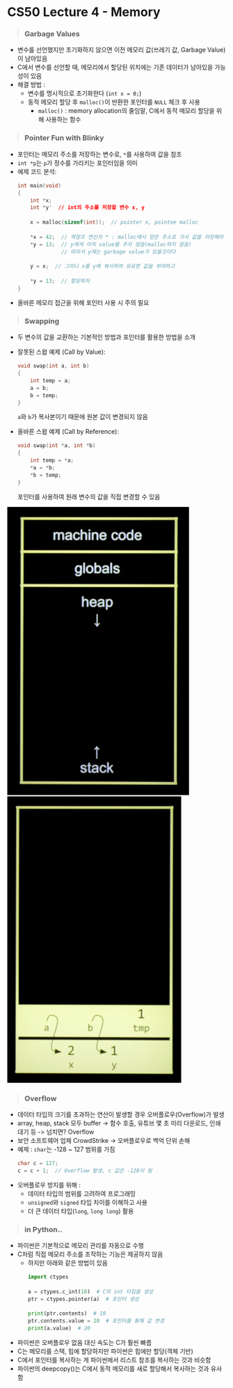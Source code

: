 # CS50 Lecture 4 - Memory

> ###  Garbage Values 

- 변수를 선언했지만 초기화하지 않으면 이전 메모리 값(쓰레기 값, Garbage Value)이 남아있음
- C에서 변수를 선언할 때, 메모리에서 할당된 위치에는 기존 데이터가 남아있을 가능성이 있음
- 해결 방법 :
  - 변수를 명시적으로 초기화한다 (`int x = 0;`)
  - 동적 메모리 할당 후 `malloc()`이 반환한 포인터를 `NULL` 체크 후 사용
    * `malloc()` : memory allocation의 줄임말, C에서 동적 메모리 할당을 위해 사용하는 함수
> ### Pointer Fun with Blinky 

- 포인터는 메모리 주소를 저장하는 변수로, `*`를 사용하여 값을 참조
- `int *p`는 `p`가 정수를 가리키는 포인터임을 의미
- 예제 코드 분석:
  ```c
  int main(void)
  {
      int *x;
      int *y'  // int의 주소를 저장할 변수 x, y
  
      x = malloc(sizeof(int));  // pointer x, pointee malloc
                                
      *x = 42;  // 역참조 연산자 * : malloc에서 얻은 주소로 가서 값을 저장해라
      *y = 13;  // y에게 아직 value를 주지 않음(malloc하지 않음)
                // 따라서 y에는 garbage value가 있을것이다
  
      y = x;  // 그러니 x를 y에 복사하여 유요한 값을 부여하고
      
      *y = 13;  // 할당하자
  }
  ```
- 올바른 메모리 접근을 위해 포인터 사용 시 주의 필요

> ### Swapping

- 두 변수의 값을 교환하는 기본적인 방법과 포인터를 활용한 방법을 소개
- 잘못된 스왑 예제 (Call by Value):
  ```c
  void swap(int a, int b) 
  {
      int temp = a;
      a = b;
      b = temp;
  }
  ```
  `a`와 `b`가 복사본이기 때문에 원본 값이 변경되지 않음<br/>

- 올바른 스왑 예제 (Call by Reference):
  ```c
  void swap(int *a, int *b) 
  {
      int temp = *a;
      *a = *b;
      *b = temp;
  }
  ```
  포인터를 사용하여 원래 변수의 값을 직접 변경할 수 있음

![image](https://raw.githubusercontent.com/Y00CHAN/Images/refs/heads/master/%E1%84%89%E1%85%B3%E1%84%8F%E1%85%B3%E1%84%85%E1%85%B5%E1%86%AB%E1%84%89%E1%85%A3%E1%86%BA%202025-03-13%20%E1%84%8B%E1%85%A9%E1%84%92%E1%85%AE%209.10.40.png)
![image](https://raw.githubusercontent.com/Y00CHAN/Images/refs/heads/master/%E1%84%89%E1%85%B3%E1%84%8F%E1%85%B3%E1%84%85%E1%85%B5%E1%86%AB%E1%84%89%E1%85%A3%E1%86%BA%202025-03-13%20%E1%84%8B%E1%85%A9%E1%84%92%E1%85%AE%209.32.47.png)


> ### Overflow

- 데이터 타입의 크기를 초과하는 연산이 발생할 경우 오버플로우(Overflow)가 발생
- array, heap, stack 모두 buffer -> 함수 호출, 유튜브 몇 초 미리 다운로드, 인쇄 대기 등 -> 넘치면? Overflow
- 보안 소프트웨어 업체 CrowdStrike -> 오버플로우로 백억 단위 손해
- 예제 : `char`는 -128 ~ 127 범위를 가짐
  ```c
  char c = 127;
  c = c + 1;  // Overflow 발생, c 값은 -128이 됨
  ```
- 오버플로우 방지를 위해 :
  - 데이터 타입의 범위를 고려하여 프로그래밍
  - `unsigned`와 `signed` 타입 차이를 이해하고 사용
  - 더 큰 데이터 타입(`long`, `long long`) 활용

> ### in Python..

- 파이썬은 기본적으로 메모리 관리를 자동으로 수행
- C처럼 직접 메모리 주소를 조작하는 기능은 제공하지 않음
  - 하지만 아래와 같은 방법이 있음 
    ```py
    import ctypes

    a = ctypes.c_int(10)  # C의 int 타입을 생성
    ptr = ctypes.pointer(a)  # 포인터 생성

    print(ptr.contents)  # 10
    ptr.contents.value = 20  # 포인터를 통해 값 변경
    print(a.value)  # 20
    ```
- 파이썬은 오버플로우 없음 대신 속도는 C가 훨씬 빠름
- C는 메모리를 스택, 힙에 할당하지만 파이썬은 힙에만 할당(객체 기반)
- C에서 포인터를 복사하는 게 파이썬에서 리스트 참조를 복사하는 것과 비슷함
- 파이썬의 deepcopy()는 C에서 동적 메모리를 새로 할당해서 복사하는 것과 유사함


